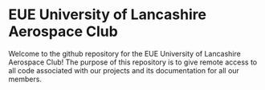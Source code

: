 # EUE University of Lancashire Aerospace Club

Welcome to the github repository for the EUE University of Lancashire Aerospace Club! The purpose of this repository is to give remote access to all code associated with our projects and its documentation for all our members.
